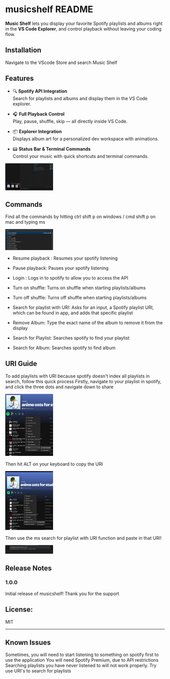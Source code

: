 # musicshelf README

**Music Shelf** lets you display your favorite Spotify playlists and albums right in the **VS Code Explorer**, and control playback without leaving your coding flow.

## Installation
Navigate to the VScode Store and search Music Shelf
## Features

- 🔍 **Spotify API Integration**  
  Search for playlists and albums and display them in the VS Code explorer.

- 🎧 **Full Playback Control**  
  Play, pause, shuffle, skip — all directly inside VS Code.

- 📦 **Explorer Integration**  
  Displays album art for a personalized dev workspace with animations.

- 📟 **Status Bar & Terminal Commands**  
  Control your music with quick shortcuts and terminal commands.

<img src="src/assets/readme/displaygif2.gif" alt="Music Shelf in action" width="30%"/>



## Commands
Find all the commands by hitting ctrl shift p on windows / cmd shift p on mac and typing ms 

<img src="src/assets/readme/msfunctions.png" alt="Music Shelf functions" width="30%"/>

- Resume playback : Resumes your spotify listening 

- Pause playback: Pauses your spotify listening

- Login : Logs in to spotify to allow you to access the API

- Turn on shuffle: Turns on shuffle when starting playlists/albums

- Turn off shuffle: Turns off shuffle when starting playlists/albums

- Search for playlist with URI: Asks for an input, a Spotify playlist URI, which can be found in app, and adds that specific playlist

- Remove Album: Type the exact name of the album to remove it from the display

- Search for Playlist: Searches spotify to find your playlist

- Search for Album: Searches spotify to find album

## URI Guide
To add playlists with URI because spotify doesn't index all playlists in search, follow this quick process
Firstly, navigate to your playlist in spotify, and click the three dots and navigate down to share

<img src="src/assets/readme/findurlspo.png" alt="Music Shelf functions" width="30%"/> 

Then hit ALT on your keyboard to copy the URI 

<img src="src/assets/readme/findurispo.png" alt="Music Shelf functions" width="30%"/>

Then use the ms search for playlist with URI function and paste in that URI!

<img src="src/assets/readme/usinguri.png" alt="Music Shelf functions" width="30%"/>


## Release Notes

### 1.0.0

Initial release of musicshelf! Thank you for the support



## License:
MIT

---


## Known Issues

Sometimes, you will need to start listening to something on spotify first to use the application
You will need Spotify Premium, due to API restrictions
Searching playlists you have never listened to will not work properly. Try use URI's to search for playlists

<!-- ## Working with Markdown

You can author your README using Visual Studio Code. Here are some useful editor keyboard shortcuts:

* Split the editor (`Cmd+\` on macOS or `Ctrl+\` on Windows and Linux).
* Toggle preview (`Shift+Cmd+V` on macOS or `Shift+Ctrl+V` on Windows and Linux).
* Press `Ctrl+Space` (Windows, Linux, macOS) to see a list of Markdown snippets.

## For more information

* [Visual Studio Code's Markdown Support](http://code.visualstudio.com/docs/languages/markdown)
* [Markdown Syntax Reference](https://help.github.com/articles/markdown-basics/)

**Enjoy!** -->
